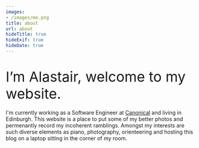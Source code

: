 ```yaml
---
images:
- /images/me.png
title: about
url: about
hideTitle: true
hideExif: true
hideDate: true
---
```


<div align="left-aligned">
	<p style="font-size: 2.65em; margin-bottom: .5em"> I’m Alastair, welcome to my website.</p>
	<p style="margin-bottom: .5em"> I'm currently working as a Software Engineer at <a href="https://canonical.com/">Canonical</a> and living in Edinburgh. This website is a place to put some of my better photos and permenantly record my incoherent ramblings. Amongst my interests are such diverse elements as piano, photography, orienteering and hosting this blog on a laptop sitting in the corner of my room.</p>
<!-- <a target="_blank" href="https://aflynn.uk/tags/art/" style="color: var(--main);" onmouseover="this.style.color='var(--dark)'" onmouseout="this.style.color='var(--main)'">art</a>
	<div class="row">
		<div class="column">
			<h5>I enjoy...</h5>
			<ul>
				<li>Cheese Boards</li>
			</ul>
		</div>
		<div class="column">
			<h5>I’m learning...</h5>
			<ul>
				<li>Spanish</li>
			</ul>
		</div>
	</div>  -->
</div>
